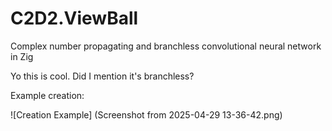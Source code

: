 # C2D2.ViewBall
Complex number propagating and branchless convolutional neural network in Zig


Yo this is cool. Did I mention it's branchless?

Example creation:

![Creation Example] (Screenshot from 2025-04-29 13-36-42.png)

